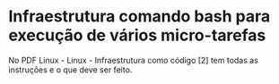 # Infraestrutura comando bash para execução de vários micro-tarefas

No PDF Linux - Linux - Infraestrutura como código [2] tem todas as instruções e o que deve ser feito.

